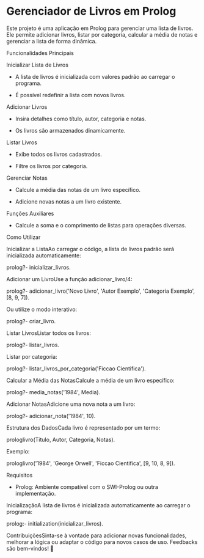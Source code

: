 Gerenciador de Livros em Prolog
===============================

Este projeto é uma aplicação em Prolog para gerenciar uma lista de livros. Ele permite adicionar livros, listar por categoria, calcular a média de notas e gerenciar a lista de forma dinâmica.

Funcionalidades Principais

Inicializar Lista de Livros

*   A lista de livros é inicializada com valores padrão ao carregar o programa.
    
*   É possível redefinir a lista com novos livros.
    

Adicionar Livros

*   Insira detalhes como título, autor, categoria e notas.
    
*   Os livros são armazenados dinamicamente.
    

Listar Livros

*   Exibe todos os livros cadastrados.
    
*   Filtre os livros por categoria.
    

Gerenciar Notas

*   Calcule a média das notas de um livro específico.
    
*   Adicione novas notas a um livro existente.
    

Funções Auxiliares

*   Calcule a soma e o comprimento de listas para operações diversas.
    

Como Utilizar

Inicializar a ListaAo carregar o código, a lista de livros padrão será inicializada automaticamente:

prolog?- inicializar\_livros.

Adicionar um LivroUse a função adicionar\_livro/4:

prolog?- adicionar\_livro('Novo Livro', 'Autor Exemplo', 'Categoria Exemplo', \[8, 9, 7\]).

Ou utilize o modo interativo:

prolog?- criar\_livro.

Listar LivrosListar todos os livros:

prolog?- listar\_livros.

Listar por categoria:

prolog?- listar\_livros\_por\_categoria('Ficcao Cientifica').

Calcular a Média das NotasCalcule a média de um livro específico:

prolog?- media\_notas('1984', Media).

Adicionar NotasAdicione uma nova nota a um livro:

prolog?- adicionar\_nota('1984', 10).

Estrutura dos DadosCada livro é representado por um termo:

prologlivro(Titulo, Autor, Categoria, Notas).

Exemplo:

prologlivro('1984', 'George Orwell', 'Ficcao Cientifica', \[9, 10, 8, 9\]).

Requisitos

*   Prolog: Ambiente compatível com o SWI-Prolog ou outra implementação.
    

InicializaçãoA lista de livros é inicializada automaticamente ao carregar o programa:

prolog:- initialization(inicializar\_livros).

ContribuiçõesSinta-se à vontade para adicionar novas funcionalidades, melhorar a lógica ou adaptar o código para novos casos de uso. Feedbacks são bem-vindos! 🚀
